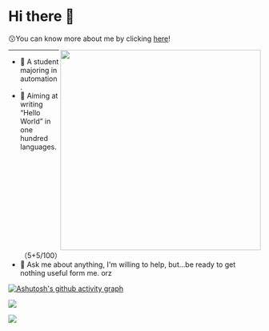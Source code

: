 # Hi there 👋
😗You can know more about me by clicking [here](https://theyuhan-lu.github.io/)!

<a href="https://github-readme-stats.vercel.app/api?username=TheYuhan-Lu&show_icons=true&theme=flag-india"><img align="right" width="400" src="https://github-readme-stats.vercel.app/api?username=TheYuhan-Lu&show_icons=true&theme=flag-india" /></a>

----


- 🌱 A student majoring in automation.
- 🤔 Aiming at writing “Hello World” in one hundred languages.（5+5/100）
- 💬 Ask me about anything, I'm willing to help, but...be ready to get nothing useful form me. orz



[![Ashutosh's github activity graph](https://activity-graph.herokuapp.com/graph?username=TheYuhan-Lu&bg_color=ffffff&color=4d9c28&line=240c61&point=FF901c&area=true&hide_border=true)](https://github.com/TheYuhan-Lu/github-readme-activity-graph)

![](https://raw.githubusercontent.com/TheYuhan-Lu/TheYuhan-Lu/main/assets/github-contribution-grid-snake.svg)

![](https://gv.halberd.cn/TheYuhan-Lu?theme=stroke-colorful&active=240c61&deactive=ff901c&len=0&speed=40&size=60&space=5&tail=1)
<!--
**TheYuhan-Lu/TheYuhan-Lu** is a ✨ _special_ ✨ repository because its `README.md` (this file) appears on your GitHub profile.

Here are some ideas to get you started:

- 🔭 I’m currently working on ...
- 🌱 I’m currently learning ...
- 👯 I’m looking to collaborate on ...
- 🤔 I’m looking for help with ...
- 💬 Ask me about ...
- 📫 How to reach me: ...
- 😄 Pronouns: ...
- ⚡ Fun fact: ...
-->
